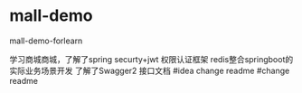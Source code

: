 # mall-demo
mall-demo-forlearn

学习商城商城，了解了spring securty+jwt 权限认证框架
redis整合springboot的实际业务场景开发
了解了Swagger2 接口文档
#idea change readme
#change readme
